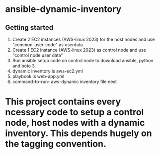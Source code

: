 # ansible-dynamic-inventory

## Getting started

1. Create 2 EC2 instances (AWS-linux 2023) for the host nodes and use "common-user-code" as userdata.
2. Create 1 EC2 instance (AWS-linux 2023) as control node and use "control node user data"
3. Run ansible setup code on control node to download ansible, python and boto 3.
4. dynamic inventory is aws-ec2.yml
5. playbook is web-app.yml
6. command-to-run- aws-dynamic inventory file next

# This project contains every ncessary code to setup a control node, host nodes with a dynamic inventory. This depends hugely on the tagging convention.
